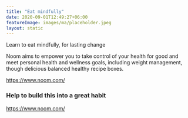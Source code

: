```yaml
---
title: "Eat mindfully"
date: 2020-09-01T12:49:27+06:00
featureImage: images/ma/placeholder.jpeg
layout: static
---
```


Learn to eat mindfully, for lasting change

Noom aims to empower you to take control of your health for good and meet personal health and wellness goals, including weight management, though delicious balanced healthy recipe boxes.



https://www.noom.com/

### Help to build this into a great habit

https://www.noom.com/







